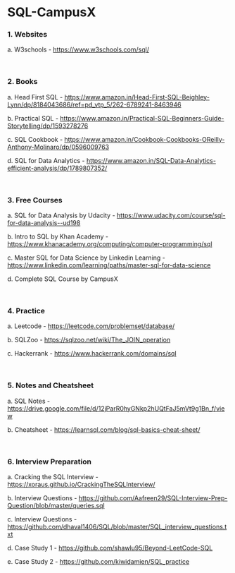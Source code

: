 # SQL-CampusX

### 1. Websites
  a. W3schools - https://www.w3schools.com/sql/

<br>

### 2. Books
  a. Head First SQL - https://www.amazon.in/Head-First-SQL-Beighley-Lynn/dp/8184043686/ref=pd_vtp_5/262-6789241-8463946
  
  b. Practical SQL - https://www.amazon.in/Practical-SQL-Beginners-Guide-Storytelling/dp/1593278276
  
  c. SQL Cookbook - https://www.amazon.in/Cookbook-Cookbooks-OReilly-Anthony-Molinaro/dp/0596009763
  
  d. SQL for Data Analytics - https://www.amazon.in/SQL-Data-Analytics-efficient-analysis/dp/1789807352/

<br>

### 3. Free Courses
  a. SQL for Data Analysis by Udacity - https://www.udacity.com/course/sql-for-data-analysis--ud198
  
  b. Intro to SQL by Khan Academy - https://www.khanacademy.org/computing/computer-programming/sql

  c. Master SQL for Data Science by Linkedin Learning - https://www.linkedin.com/learning/paths/master-sql-for-data-science
  
  d. Complete SQL Course by CampusX

<br> 

### 4. Practice
  a. Leetcode - https://leetcode.com/problemset/database/
    
  b. SQLZoo - https://sqlzoo.net/wiki/The_JOIN_operation
    
  c. Hackerrank - https://www.hackerrank.com/domains/sql

<br>

### 5. Notes and Cheatsheet
  a. SQL Notes - https://drive.google.com/file/d/12jParR0hyGNkp2hUQtFaJ5mVt9g1Bn_f/view
  
  b. Cheatsheet - https://learnsql.com/blog/sql-basics-cheat-sheet/

<br>

### 6. Interview Preparation
  a. Cracking the SQL Interview - https://xoraus.github.io/CrackingTheSQLInterview/
  
  b. Interview Questions - https://github.com/Aafreen29/SQL-Interview-Prep-Question/blob/master/queries.sql
  
  c. Interview Questions - https://github.com/dhaval1406/SQL/blob/master/SQL_interview_questions.txt
  
  d. Case Study 1 - https://github.com/shawlu95/Beyond-LeetCode-SQL
  
  e. Case Study 2 - https://github.com/kiwidamien/SQL_practice

  
